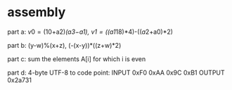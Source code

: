# assembly

part a: 
$v0 = (10+$a2)*($a3-$a1), 
$v1 = (($a1*18)*4)-(($a2+$a0)*2)

part b: 
(y-w)%(x+z), 
(-(x-y))*((z+w)*2)

part c: 
sum the elements A[i] for which i is even

part d: 
4-byte UTF-8 to code point: INPUT 0xF0 0xAA 0x9C 0xB1 OUTPUT 0x2a731

